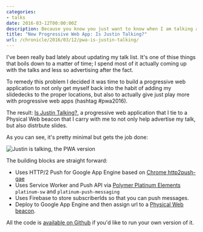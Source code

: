 ```yaml
---
categories:
- talks
date: 2016-03-12T00:00:00Z
description: Because you know you just want to know when I am talking all the time.
title: "New Progressive Web App: Is Justin Talking?"
url: /chronicle/2016/03/12/pwa-is-justin-talking/
---
```

I've been really bad lately about updating my talk list. It's one of thise things that boils down to a matter of time; I spend most of it actually coming up with the talks and less so advertising after the fact.

To remedy this problem I decided it was time to build a progressive web application to not only get myself back into the habit of adding my slidedecks to the proper locations, but also to actually give just play more with progressive web apps (hashtag #pwa2016).

The result: [Is Justin Talking?](https://is-justin-talking.appspot.com/), a progressive web application that I tie to a Physical Web beacon that I carry with me to not only help advertise my talk, but also distrbute slides.

As you can see, it's pretty minimal but gets the job done:

<img src="/images/blog/2016/03/pwa-isjsutintalking.jpg" alt="Justin is talking, the PWA version">

The building blocks are straight forward:

* Uses HTTP/2 Push for Google App Engine based on [Chrome http2push-gae](https://github.com/GoogleChrome/http2push-gae)
* Uses Service Worker and Push API via [Polymer Platinum Elements](https://elements.polymer-project.org/browse?package=platinum-elements) `platinum-sw` and `platinum-push-messaging`
* Uses Firebase to store subscriberIds so that you can push messages.
* Deploy to Google App Engine and then assign url to a [Physical Web beacon](https://google.github.io/physical-web/).

All the code is [available on Github](https://github.com/justinribeiro/is-justin-talking) if you'd like to run your own version of it.